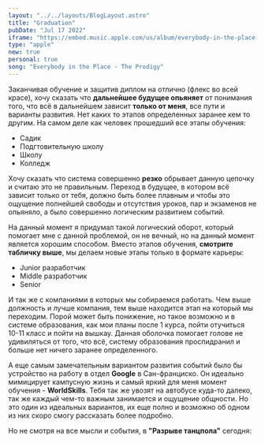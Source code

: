 ```yaml
---
layout: "../../layouts/BlogLayout.astro"
title: "Graduation"
pubDate: "Jul 17 2022"
iframe: "https://embed.music.apple.com/us/album/everybody-in-the-place-fairground-remix/1136813410?i=1136814781"
type: "apple"
new: true
personal: true
song: "Everybody in the Place - The Prodigy"
---
```


Заканчивая обучение и защитив диплом на отлично (флекс во всей красе), хочу сказать что **дальнейшее будущее опьяняет** от понимания того, что всё в дальнейшем зависит **только от меня**, все пути и варианты развития. Нет каких то этапов определенных заранее кем то другим. На самом деле как человек прошедший все этапы обучения:
* Садик
* Подгтовительную школу
* Школу
* Колледж

Хочу сказать что система совершенно **резко** обрывает данную цепочку и считаю это не правильным. Переход в будущее, в котором всё зависит только от тебя, должно быть более плавным и чтобы это ощущение полнейшей свободы и отсутствия уроков, пар и экзаменов не опьяняло, а было совершенно логическим развитием событий.

На данный момент я придумал такой логический оборот, который помогает мне с данной проблемой, он не вечный, но на данный момент является хорошим способом. Вместо этапов обучения, **смотрите табличку выше**, мы делаем новые этапы только в формате карьеры:
* Junior разработчик
* Middle разработчик
* Senior

И так же с компаниями в которых мы собираемся работать. Чем выше должность и лучше компания, тем выше находится этап на который мы переходим. Порой может быть понижение, но такое возможно и в системе образования, как мои планы после 1 курса, пойти отучиться 10-11 класс и пойти на вышкау. Данная оболочка помогает голове не удивиляться от того, что всё, систему образования проспидранил и больше нет ничего заранее определенного.

А еще самым замечательным вариантом развития событий было бы устройство на работу в отдел **Google** в Сан-франциско. Он идеально мимицирует кампусную жизнь и самый яркий для меня момент обучения - **WorldSkills**. Тебя так же увозят на автобусе куда-то далеко, так же каждый чем-то важным занимается и ощущение общности. Но это один из идеальных вариантов, их еще полно и возможно об одном из них скоро смогу рассказать более подробно.

Но не смотря на все мысли и события, в **"Разрыве танцпола"** сегодня:

